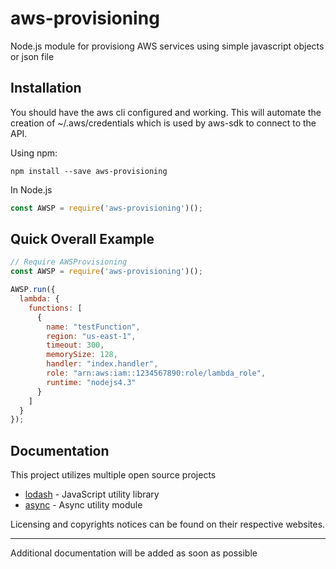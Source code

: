 # aws-provisioning
Node.js module for provisiong AWS services using simple javascript objects or json file

## Installation

You should have the aws cli configured and working. This will automate the 
creation of ~/.aws/credentials which is used by aws-sdk to connect to the API.

Using npm:
```
npm install --save aws-provisioning
```
In Node.js
```js
const AWSP = require('aws-provisioning')();
```
## Quick Overall Example

```js
// Require AWSProvisioning
const AWSP = require('aws-provisioning')();

AWSP.run({
  lambda: {
    functions: [
      {
        name: "testFunction",
        region: "us-east-1",
        timeout: 300,
        memorySize: 128,
        handler: "index.handler",
        role: "arn:aws:iam::1234567890:role/lambda_role",
        runtime: "nodejs4.3"
      }
    ]
  }
});

```

## Documentation

This project utilizes multiple open source projects

* [lodash](https://lodash.com/) - JavaScript utility library
* [async](https://github.com/caolan/async) - Async utility module

Licensing and copyrights notices can be found on their respective websites.

---

Additional documentation will be added as soon as possible
